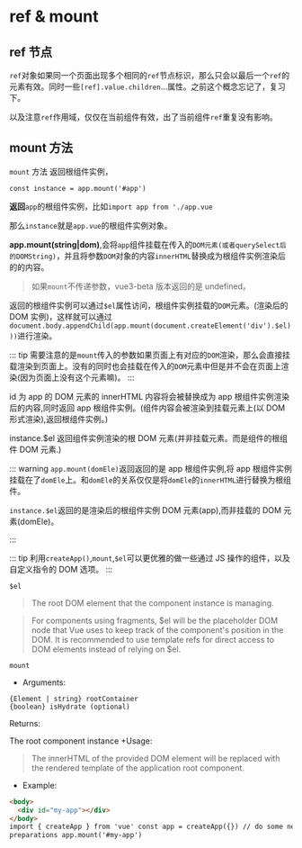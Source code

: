 # ref & mount

## ref 节点

`ref`对象如果同一个页面出现多个相同的`ref`节点标识，那么只会以最后一个`ref`的元素有效。同时一些`[ref].value.children`...属性。之前这个概念忘记了，复习下。

以及注意`ref`作用域，仅仅在当前组件有效，出了当前组件`ref`重复没有影响。

## mount 方法

`mount` 方法 返回根组件实例，

`const instance = app.mount('#app')`

**返回**`app`的根组件实例，比如`import app from './app.vue`

那么`instance`就是`app.vue`的根组件实例对象。

**app.mount(string|dom)**,会将`app`组件挂载在传入的`DOM元素(或者querySelect后的DOMString)`，并且将参数`DOM`对象的内容`innerHTML`替换成为根组件实例渲染后的的内容。

> 如果`mount`不传递参数，vue3-beta 版本返回的是 undefined。

返回的根组件实例可以通过`$el`属性访问，根组件实例挂载的`DOM`元素。(渲染后的 DOM 实例)，这样就可以通过`document.body.appendChild(app.mount(document.createElement('div').$el)))`进行渲染。

::: tip
需要注意的是`mount`传入的参数如果页面上有对应的`DOM`渲染，那么会直接挂载渲染到页面上。没有的同时也会挂载在传入的`DOM`元素中但是并不会在页面上渲染(因为页面上没有这个元素嘛)。
:::

id 为 app 的 DOM 元素的 innerHTML 内容将会被替换成为 app 根组件实例渲染后的内容,同时返回 app 根组件实例。(组件内容会被渲染到挂载元素上(以 DOM 形式渲染),返回根组件实例。)

instance.\$el 返回组件实例渲染的根 DOM 元素(并非挂载元素。而是组件的根组件 DOM 元素.)

::: warning
`app.mount(domEle)`返回返回的是 app 根组件实例,将 app 根组件实例挂载在了`domEle`上。和`domEle`的关系仅仅是将`domEle`的`innerHTML`进行替换为根组件。

`instance.$el`返回的是渲染后的根组件实例 DOM 元素(app),而非挂载的 DOM 元素(domEle)。

:::

::: tip
利用`createApp()`,`mount`,`$el`可以更优雅的做一些通过 JS 操作的组件，以及自定义指令的 DOM 选项。
:::

`$el`

> The root DOM element that the component instance is managing.

> For components using fragments, $el will be the placeholder DOM node that Vue uses to keep track of the component's position in the DOM. It is recommended to use template refs for direct access to DOM elements instead of relying on $el.

`mount`

- Arguments:

```
{Element | string} rootContainer
{boolean} isHydrate (optional)
```

Returns:

The root component instance
+Usage:

> The innerHTML of the provided DOM element will be replaced with the rendered template of the application root component.

- Example:

```html
<body>
  <div id="my-app"></div>
</body>
import { createApp } from 'vue' const app = createApp({}) // do some necessary
preparations app.mount('#my-app')
```
